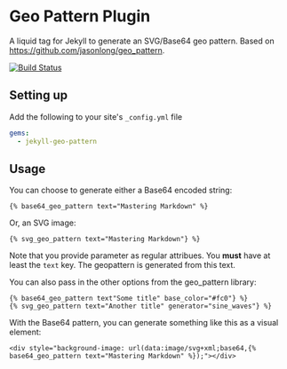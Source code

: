 # Geo Pattern Plugin

A liquid tag for Jekyll to generate an SVG/Base64 geo pattern. Based on https://github.com/jasonlong/geo_pattern.

[![Build Status](https://travis-ci.org/gjtorikian/jekyll-geo-pattern.png?branch=master)](https://travis-ci.org/gjtorikian/jekyll-geo-pattern)

## Setting up

Add the following to your site's `_config.yml` file

```yml
gems:
  - jekyll-geo-pattern
```

## Usage

You can choose to generate either a Base64 encoded string:

```
{% base64_geo_pattern text="Mastering Markdown" %}
```

Or, an SVG image:

```
{% svg_geo_pattern text="Mastering Markdown"} %}
```

Note that you provide parameter as regular attribues. You **must**
have at least the `text` key. The geopattern is generated from this text.

You can also pass in the other options from the geo_pattern library:

```
{% base64_geo_pattern text"Some title" base_color="#fc0"} %}
{% svg_geo_pattern text="Another title" generator="sine_waves"} %}
```

With the Base64 pattern, you can generate something like this as a visual element:

```
<div style="background-image: url(data:image/svg+xml;base64,{% base64_geo_pattern text="Mastering Markdown" %});"></div>
```
